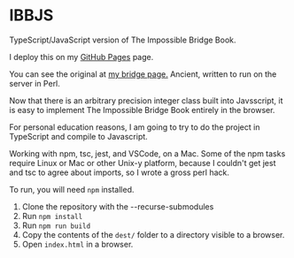 # IBBJS
TypeScript/JavaScript version of The Impossible Bridge Book.

I deploy this on my [GitHub Pages](https://thomasoa.github.io/impossible/index.html) page.

You can see the original at [my bridge page.](https://bridge.thomasoandrews.com/impossible/) Ancient,
written to run on the server in Perl.

Now that there is an arbitrary precision integer class built into Javsscript,
it is easy to implement The Impossible Bridge Book entirely in the browser.

For personal education reasons, I am going to try to do the project in TypeScript and compile to Javascript. 

Working with npm, tsc, jest, and VSCode, on a Mac. Some of the npm tasks require Linux or Mac or other Unix-y
platform, because I couldn't get jest and tsc to agree about imports, so I wrote a gross perl hack.

To run, you will need `npm` installed.

   1. Clone the repository with the --recurse-submodules
   2. Run `npm install`
   3. Run `npm run build`
   4. Copy the contents of the `dest/` folder to a directory visible to a browser.
   5. Open `index.html` in a browser.
